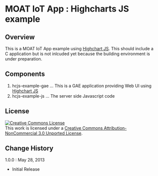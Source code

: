 # MOAT IoT App : Highcharts JS example

## Overview
This is a MOAT IoT App example using [Highchart JS](http://www.highcharts.com/).
This should include a C application but is not inlcuded yet because the building environment is under preparation.

## Components
 1. hcjs-example-gae ... This is a GAE application providing Web UI using [Highchart JS](http://www.highcharts.com/)
 1. hcjs-example-js  ... The server side Javascript code

## License
<a rel="license" href="http://creativecommons.org/licenses/by-nc/3.0/"><img alt="Creative Commons License" style="border-width:0" src="http://i.creativecommons.org/l/by-nc/3.0/88x31.png" /></a><br />This work is licensed under a <a rel="license" href="http://creativecommons.org/licenses/by-nc/3.0/">Creative Commons Attribution-NonCommercial 3.0 Unported License</a>.

## Change History

1.0.0 : May 28, 2013

* Initial Release

